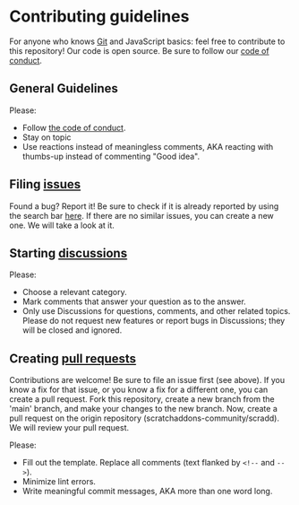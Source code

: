 # Contributing guidelines

For anyone who knows [Git](https://git-scm.com) and JavaScript basics: feel free to contribute to this repository! Our code is open source. Be sure to follow our [code of conduct](https://github.com/scratchaddons-community/scradd/blob/master/CODE_OF_CONDUCT.md).

## General Guidelines

Please:

-   Follow [the code of conduct](CODE_OF_CONDUCT.md).
-   Stay on topic
-   Use reactions instead of meaningless comments, AKA reacting with thumbs-up instead of commenting "Good idea".

## Filing [issues](https://docs.github.com/en/github/managing-your-work-on-github/about-issues)

Found a bug? Report it! Be sure to check if it is already reported by using the search bar [here](https://github.com/scratchaddons-community/scradd/issues). If there are no similar issues, you can create a new one. We will take a look at it.

## Starting [discussions](https://docs.github.com/en/discussions/collaborating-with-your-community-using-discussions/about-discussions)

Please:

-   Choose a relevant category.
-   Mark comments that answer your question as to the answer.
-   Only use Discussions for questions, comments, and other related topics. Please do not request new features or report bugs in Discussions; they will be closed and ignored.

## Creating [pull requests](https://docs.github.com/en/github/collaborating-with-issues-and-pull-requests/about-pull-requests)

Contributions are welcome! Be sure to file an issue first (see above). If you know a fix for that issue, or you know a fix for a different one, you can create a pull request. Fork this repository, create a new branch from the 'main' branch, and make your changes to the new branch. Now, create a pull request on the origin repository (scratchaddons-community/scradd). We will review your pull request.

Please:

-   Fill out the template. Replace all comments (text flanked by `<!--` and `-->`).
-   Minimize lint errors.
-   Write meaningful commit messages, AKA more than one word long.
